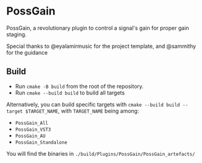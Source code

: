# PossGain

PossGain, a revolutionary plugin to control a signal's gain for proper gain staging.

Special thanks to @eyalamirmusic for the project template, and @sammithy for the guidance

## Build

- Run `cmake -B build` from the root of the repository.
- Run `cmake --build build` to build all targets

Alternatively, you can build specific targets with `cmake --build build --target $TARGET_NAME`, with `TARGET_NAME` being among:
- `PossGain_All`
- `PossGain_VST3`
- `PossGain_AU`
- `PossGain_Standalone`

You will find the binaries in `./build/Plugins/PossGain/PossGain_artefacts/`
